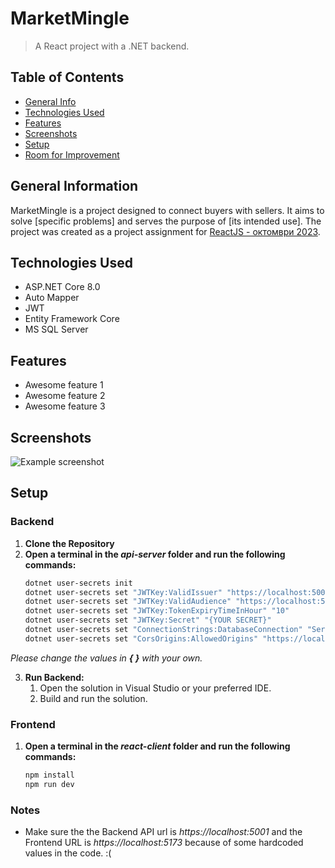 # MarketMingle

> A React project with a .NET backend.

## Table of Contents
* [General Info](#general-information)
* [Technologies Used](#technologies-used)
* [Features](#features)
* [Screenshots](#screenshots)
* [Setup](#setup)
* [Room for Improvement](#room-for-improvement)

## General Information
MarketMingle is a project designed to connect buyers with sellers. It aims to solve [specific problems] and serves the purpose of [its intended use].
The project was created as a project assignment for [ReactJS - октомври 2023](https://softuni.bg/trainings/4238/reactjs-october-2023).

## Technologies Used
- ASP.NET Core 8.0
- Auto Mapper
- JWT
- Entity Framework Core
- MS SQL Server


## Features
- Awesome feature 1
- Awesome feature 2
- Awesome feature 3

## Screenshots
![Example screenshot](./img/screenshot.png)

## Setup
### Backend
1. **Clone the Repository**
2. **Open a terminal in the *api-server* folder and run the following commands:**
   ``` bash
   dotnet user-secrets init
   dotnet user-secrets set "JWTKey:ValidIssuer" "https://localhost:5001"
   dotnet user-secrets set "JWTKey:ValidAudience" "https://localhost:5001"
   dotnet user-secrets set "JWTKey:TokenExpiryTimeInHour" "10"
   dotnet user-secrets set "JWTKey:Secret" "{YOUR SECRET}"
   dotnet user-secrets set "ConnectionStrings:DatabaseConnection" "Server={YOUR SERVER NAME};Database=MarketMingle;Trusted_Connection=True;MultipleActiveResultSets=True;TrustServerCertificate=True;"
   dotnet user-secrets set "CorsOrigins:AllowedOrigins" "https://localhost:5173"
  *Please change the values in **{ }** with your own.*
  
3. **Run Backend:**
   1. Open the solution in Visual Studio or your preferred IDE.
   3. Build and run the solution.
  
### Frontend     
1. **Open a terminal in the *react-client* folder and run the following commands:**
   ```bash
   npm install
   npm run dev
### Notes
- Make sure the the Backend API url is *https://localhost:5001* and the Frontend URL is *https://localhost:5173* because of some hardcoded values in the code. :(
